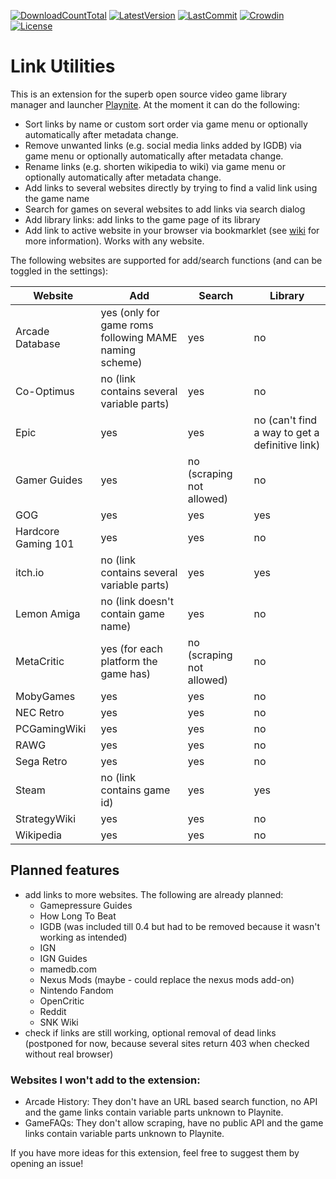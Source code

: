 [![DownloadCountTotal](https://img.shields.io/github/downloads/HerrKnarz/Playnite-Extension-LinkUtilities/total?style=flat)](https://github.com/HerrKnarz/Playnite-Extension-LinkUtilities/archive/refs/heads/master.zip)
[![LatestVersion](https://img.shields.io/github/v/release/HerrKnarz/Playnite-Extension-LinkUtilities?include_prereleases&style=flat)](https://github.com/HerrKnarz/Playnite-Extension-LinkUtilities/releases)
[![LastCommit](https://img.shields.io/github/last-commit/HerrKnarz/Playnite-Extension-LinkUtilities?style=flat)](https://github.com/HerrKnarz/Playnite-Extension-LinkUtilities/commits/master)
[![Crowdin](https://badges.crowdin.net/playnite-extension-linkutiliti/localized.svg)](https://crowdin.com/project/playnite-extension-linkutiliti)
[![License](https://img.shields.io/github/license/HerrKnarz/Playnite-Extension-LinkUtilities?style=flat)](https://github.com/HerrKnarz/Playnite-Extension-LinkUtilities/blob/master/LICENSE.txt)

# Link Utilities

This is an extension for the superb open source video game library manager and launcher [Playnite](http://playnite.link/). At the moment it can do the following:

- Sort links by name or custom sort order via game menu or optionally automatically after metadata change.
- Remove unwanted links (e.g. social media links added by IGDB) via game menu or optionally automatically after metadata change.
- Rename links (e.g. shorten wikipedia to wiki) via game menu or optionally automatically after metadata change.
- Add links to several websites directly by trying to find a valid link using the game name
- Search for games on several websites to add links via search dialog
- Add library links: add links to the game page of its library
- Add link to active website in your browser via bookmarklet (see [wiki](https://github.com/HerrKnarz/Playnite-Extension-LinkUtilities/wiki/URL-handler-and-bookmarklet#bookmarklet) for more information). Works with any website.


The following websites are supported for add/search functions (and can be toggled in the settings):

| **Website**         | **Add**                                               | **Search**                | **Library**                                    |
|---------------------|-------------------------------------------------------|---------------------------|------------------------------------------------|
| Arcade Database     | yes (only for game roms following MAME naming scheme) | yes                       | no                                             |
| Co-Optimus          | no (link contains several variable parts)             | yes                       | no                                             |
| Epic                | yes                                                   | yes                       | no (can't find a way to get a definitive link) |
| Gamer Guides        | yes                                                   | no (scraping not allowed) | no                                             |
| GOG                 | yes                                                   | yes                       | yes                                            |
| Hardcore Gaming 101 | yes                                                   | yes                       | no                                             |
| itch.io             | no (link contains several variable parts)             | yes                       | yes                                            |
| Lemon Amiga         | no (link doesn't contain game name)                   | yes                       | no                                             |
| MetaCritic          | yes (for each platform the game has)                  | no (scraping not allowed) | no                                             |
| MobyGames           | yes                                                   | yes                       | no                                             |
| NEC Retro           | yes                                                   | yes                       | no                                             |
| PCGamingWiki        | yes                                                   | yes                       | no                                             |
| RAWG                | yes                                                   | yes                       | no                                             |
| Sega Retro          | yes                                                   | yes                       | no                                             |
| Steam               | no (link contains game id)                            | yes                       | yes                                            |
| StrategyWiki        | yes                                                   | yes                       | no                                             |
| Wikipedia           | yes                                                   | yes                       | no                                             |

## Planned features
- add links to more websites. The following are already planned:
  - Gamepressure Guides
  - How Long To Beat
  - IGDB (was included till 0.4 but had to be removed because it wasn't working as intended)
  - IGN
  - IGN Guides
  - mamedb.com
  - Nexus Mods (maybe - could replace the nexus mods add-on)
  - Nintendo Fandom
  - OpenCritic
  - Reddit
  - SNK Wiki
- check if links are still working, optional removal of dead links (postponed for now, because several sites return 403 when checked without real browser)

### Websites I won't add to the extension:
- Arcade History: They don't have an URL based search function, no API and the game links contain variable parts unknown to Playnite.
- GameFAQs: They don't allow scraping, have no public API and the game links contain variable parts unknown to Playnite.

If you have more ideas for this extension, feel free to suggest them by opening an issue!
